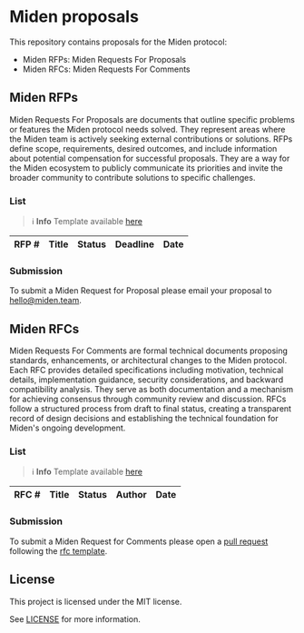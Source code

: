 # Miden proposals

This repository contains proposals for the Miden protocol:
- Miden RFPs: Miden Requests For Proposals
- Miden RFCs: Miden Requests For Comments

## Miden RFPs

Miden Requests For Proposals are documents that outline specific problems or features the Miden protocol needs solved. They represent areas where the Miden team is actively seeking external contributions or solutions. RFPs define scope, requirements, desired outcomes, and include information about potential compensation for successful proposals. They are a way for the Miden ecosystem to publicly communicate its priorities and invite the broader community to contribute solutions to specific challenges.

### List

> :information_source: **Info**
> Template available [here](./rfps/rpc_template.md)

| RFP # | Title | Status | Deadline | Date |
|-------|-------|--------|----------|------|

### Submission

To submit a Miden Request for Proposal please email your proposal to [hello@miden.team](mailto:hello@miden.team). 

## Miden RFCs

Miden Requests For Comments are formal technical documents proposing standards, enhancements, or architectural changes to the Miden protocol. Each RFC provides detailed specifications including motivation, technical details, implementation guidance, security considerations, and backward compatibility analysis. They serve as both documentation and a mechanism for achieving consensus through community review and discussion. RFCs follow a structured process from draft to final status, creating a transparent record of design decisions and establishing the technical foundation for Miden's ongoing development.

### List

> :information_source: **Info**
> Template available [here](./rfcs/rfc_template.md)

| RFC # | Title | Status | Author | Date |
|-------|-------|--------|--------|------|

### Submission

To submit a Miden Request for Comments please open a [pull request](https://github.com/0xMiden/miden-proposals/pulls) following the [rfc template](./rfcs/rfc_template.md).

## License

This project is licensed under the MIT license.

See [LICENSE](./LICENSE) for more information.
